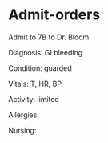 # Admit-orders

Admit to 7B to Dr. Bloom

Diagnosis: GI bleeding

Condition: guarded

Vitals: T, HR, BP

Activity: limited

Allergies:

Nursing:
